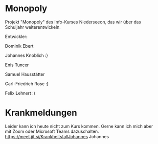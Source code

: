 # Monopoly
Projekt "Monopoly" des Info-Kurses Niederseeon, das wir über das Schuljahr weiterentwickeln.

Entwickler:

Dominik Ebert

Johannes Knoblich :}

Enis Tuncer

Samuel Hausstätter

Carl-Friedrich Rose :]

Felix Lehnert :)
#
# Krankmeldungen

Leider kann ich heute nicht zum Kurs kommen. Gerne kann ich mich aber mit Zoom oder Microsoft Teams dazuschalten. https://meet.jit.si/KrankheitsfallJohannes Johannes 
